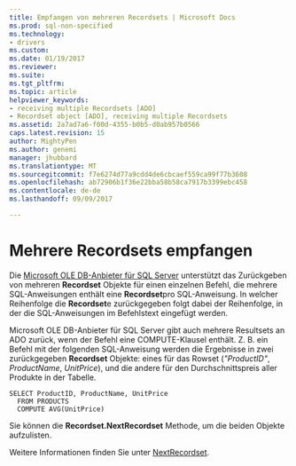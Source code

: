 ```yaml
---
title: Empfangen von mehreren Recordsets | Microsoft Docs
ms.prod: sql-non-specified
ms.technology:
- drivers
ms.custom: 
ms.date: 01/19/2017
ms.reviewer: 
ms.suite: 
ms.tgt_pltfrm: 
ms.topic: article
helpviewer_keywords:
- receiving multiple Recordsets [ADO]
- Recordset object [ADO], receiving multiple Recordsets
ms.assetid: 2a7ad7a6-f00d-4355-b0b5-d0ab957b0566
caps.latest.revision: 15
author: MightyPen
ms.author: genemi
manager: jhubbard
ms.translationtype: MT
ms.sourcegitcommit: f7e6274d77a9cdd4de6cbcaef559ca99f77b3608
ms.openlocfilehash: ab72906b1f36e22bba58b58ca7917b3399ebc458
ms.contentlocale: de-de
ms.lasthandoff: 09/09/2017

---
```

# <a name="receiving-multiple-recordsets"></a>Mehrere Recordsets empfangen
Die [Microsoft OLE DB-Anbieter für SQL Server](../../../ado/guide/appendixes/microsoft-ole-db-provider-for-sql-server.md) unterstützt das Zurückgeben von mehreren **Recordset** Objekte für einen einzelnen Befehl, die mehrere SQL-Anweisungen enthält eine **Recordset**pro SQL-Anweisung. In welcher Reihenfolge die **Recordset**e zurückgegeben folgt dabei der Reihenfolge, in der die SQL-Anweisungen im Befehlstext eingefügt werden.  
  
 Microsoft OLE DB-Anbieter für SQL Server gibt auch mehrere Resultsets an ADO zurück, wenn der Befehl eine COMPUTE-Klausel enthält. Z. B. ein Befehl mit der folgenden SQL-Anweisung werden die Ergebnisse in zwei zurückgegeben **Recordset** Objekte: eines für das Rowset (*"ProductID"*, *ProductName*, *UnitPrice*), und die andere für den Durchschnittspreis aller Produkte in der Tabelle.  
  
```  
SELECT ProductID, ProductName, UnitPrice   
  FROM PRODUCTS   
  COMPUTE AVG(UnitPrice)  
```  
  
 Sie können die **Recordset.NextRecordset** Methode, um die beiden Objekte aufzulisten.  
  
 Weitere Informationen finden Sie unter [NextRecordset](../../../ado/reference/ado-api/nextrecordset-method-ado.md).
